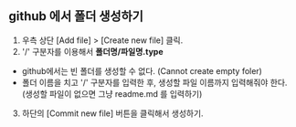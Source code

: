 ## github 에서 폴더 생성하기
1. 우측 상단 [Add file] > [Create new file] 클릭.
2. '/' 구분자를 이용해서 **폴더명/파일명.type**
  * github에서는 빈 폴더를 생성할 수 없다. (Cannot create empty foler)
  * 폴더 이름을 치고 '/' 구분자를 입력한 후, 생성할 파일 이름까지 입력해줘야 한다. 
  (생성할 파일이 없으면 그냥 readme.md 를 입력하기)
3. 하단의 [Commit new file] 버튼을 클릭해서 생성하기.
